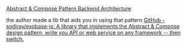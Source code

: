 [Abstract & Compose Pattern Backend Architecture](https://medium.com/@rayepps/the-abstract-compose-design-pattern-814756d8e06a)

the author made a lib that aids you in using that pattern [GitHub - sodiray/exobase-js: A library that implements the Abstract & Compose design pattern, write you API or web service on any framework -- then switch.](https://github.com/sodiray/exobase-js)
